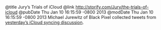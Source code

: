@title Jury’s Trials of iCloud
@link http://storify.com/Jury/the-trials-of-icloud
@pubDate Thu Jan 10 16:15:59 -0800 2013
@modDate Thu Jan 10 16:15:59 -0800 2013
Michael Jurewitz of Black Pixel collected tweets from <a href="http://storify.com/Jury/the-trials-of-icloud">yesterday’s iCloud syncing discussion</a>.
